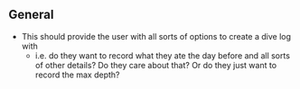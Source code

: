 ## General
- This should provide the user with all sorts of options to create a dive log with
  - i.e. do they want to record what they ate the day before and all sorts of other details? Do they care about that? Or do they just want to record the max depth?